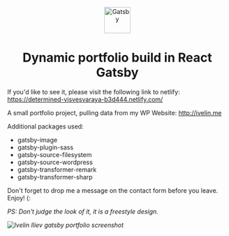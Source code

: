 <p align="center">
  <a href="https://www.gatsbyjs.org">
    <img alt="Gatsby" src="https://www.gatsbyjs.org/monogram.svg" width="60" />
  </a>
</p>
<h1 align="center">
  Dynamic portfolio build in React Gatsby
</h1>
<p>If you'd like to see it, please visit the following link to netlify: <a href="https://determined-visvesvaraya-b3d444.netlify.com/">https://determined-visvesvaraya-b3d444.netlify.com/</a></p>

<p>A small portfolio project, pulling data from my WP Website: <a href="http://ivelin.me">http://ivelin.me</a></p>

<p>Additional packages used:</p>
<ul>
  <li>gatsby-image</li>
  <li>gatsby-plugin-sass</li>
  <li>gatsby-source-filesystem</li>
  <li>gatsby-source-wordpress</li>
  <li>gatsby-transformer-remark</li>
  <li>gatsby-transformer-sharp</li>
</ul>

<p>Don't forget to drop me a message on the contact form before you leave. Enjoy! (:</p>
<p><i>PS: Don't judge the look of it, it is a freestyle design.<i></p>


![Ivelin Iliev gatsby portfolio screenshot](https://user-images.githubusercontent.com/20727684/50686100-dc6c0300-1013-11e9-8c89-a7ad3f8a2487.png)
